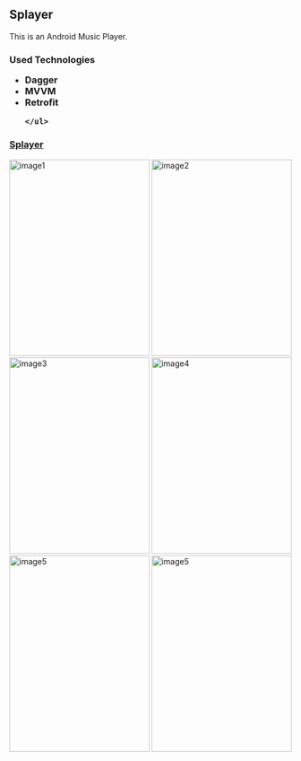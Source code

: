## Splayer
This  is an Android Music Player.

<h3>
	Used Technologies
	<ul>
		<li>Dagger</li>
		<li>MVVM</li>
		<li>Retrofit</li>

	</ul>
</h3>
<h3>
	<a href="https://cafebazaar.ir/app/com.amin.saazangplayer?l=en">Splayer</a>
</h3>


<div>
<img src="https://github.com/amin200x/splayer/blob/master/image1.jpeg" alt="image1" width="250" height="350">
<img src="https://github.com/amin200x/splayer/blob/master/image2.jpeg" alt="image2" width="250" height="350">
<img src="https://github.com/amin200x/splayer/blob/master/image3.jpeg" alt="image3" width="250" height="350">
<img src="https://github.com/amin200x/splayer/blob/master/image4.jpeg" alt="image4" width="250" height="350">
<img src="https://github.com/amin200x/splayer/blob/master/image5.jpeg" alt="image5" width="250" height="350">
<img src="https://github.com/amin200x/splayer/blob/master/image6.jpeg" alt="image5" width="250" height="350">



</div>
